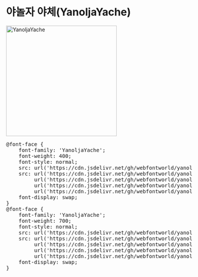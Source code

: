 # 야놀자 야체(YanoljaYache)

<a href="https://wess.tistory.com/265" target="_blank">
    <img src="https://webfontworld.github.io/yanolja/YanoljaYache.jpg" alt="YanoljaYache" style="width:300px">
</a>

<pre>
@font-face {
    font-family: 'YanoljaYache';
    font-weight: 400;
    font-style: normal;
    src: url('https://cdn.jsdelivr.net/gh/webfontworld/yanolja/YanoljaYacheRegular.eot');
    src: url('https://cdn.jsdelivr.net/gh/webfontworld/yanolja/YanoljaYacheRegular.eot?#iefix') format('embedded-opentype'),
         url('https://cdn.jsdelivr.net/gh/webfontworld/yanolja/YanoljaYacheRegular.woff2') format('woff2'),
         url('https://cdn.jsdelivr.net/gh/webfontworld/yanolja/YanoljaYacheRegular.woff') format('woff'),
         url('https://cdn.jsdelivr.net/gh/webfontworld/yanolja/YanoljaYacheRegular.ttf') format("truetype");
    font-display: swap;
}
@font-face {
    font-family: 'YanoljaYache';
    font-weight: 700;
    font-style: normal;
    src: url('https://cdn.jsdelivr.net/gh/webfontworld/yanolja/YanoljaYacheBold.eot');
    src: url('https://cdn.jsdelivr.net/gh/webfontworld/yanolja/YanoljaYacheBold.eot?#iefix') format('embedded-opentype'),
         url('https://cdn.jsdelivr.net/gh/webfontworld/yanolja/YanoljaYacheBold.woff2') format('woff2'),
         url('https://cdn.jsdelivr.net/gh/webfontworld/yanolja/YanoljaYacheBold.woff') format('woff'),
         url('https://cdn.jsdelivr.net/gh/webfontworld/yanolja/YanoljaYacheBold.ttf') format("truetype");
    font-display: swap;
}
</pre>
